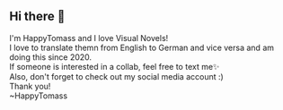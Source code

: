 ## Hi there 👋

I'm HappyTomass and I love Visual Novels!\
I love to translate themn from English to German and vice versa and am doing this since 2020.\
If someone is interested in a collab, feel free to text me✨\
Also, don't forget to check out my social media account :)
\
Thank you!\
~HappyTomass

<!--
**HappyTomass/HappyTomass** is a ✨ _special_ ✨ repository because its `README.md` (this file) appears on your GitHub profile.

Here are some ideas to get you started:

- 🔭 I’m currently working on ...
- 🌱 I’m currently learning ...
- 👯 I’m looking to collaborate on ...
- 🤔 I’m looking for help with ...
- 💬 Ask me about ...
- 📫 How to reach me: ...
- 😄 Pronouns: ...
- ⚡ Fun fact: ...
-->
